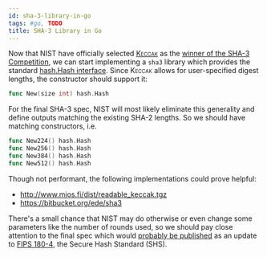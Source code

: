 ```yaml
---
id: sha-3-library-in-go
tags: #go, TODO
title: SHA-3 Library in Go
---
```


Now that NIST have officially selected [<span style="font-variant: small-caps">Keccak</span>](http://keccak.noekeon.org/) as the [winner of the SHA-3 Competition](http://www.nist.gov/itl/csd/sha-100212.cfm), we can start implementing a `sha3` library which provides the standard [hash.Hash interface](http://golang.org/pkg/hash/#Hash). Since <span style="font-variant: small-caps">Keccak</span> allows for user-specified digest lengths, the constructor should support it:

```go
func New(size int) hash.Hash
```

For the final SHA-3 spec, NIST will most likely eliminate this generality and define outputs matching the existing SHA-2 lengths. So we should have matching constructors, i.e.

```go
func New224() hash.Hash
func New256() hash.Hash
func New384() hash.Hash
func New512() hash.Hash
```

Though not performant, the following implementations could prove helpful:

* http://www.mjos.fi/dist/readable_keccak.tgz
* https://bitbucket.org/ede/sha3

There's a small chance that NIST may do otherwise or even change some parameters like the number of rounds used, so we should pay close attention to the final spec which would [probably be published](http://csrc.nist.gov/publications/PubsFIPS.html) as an update to [FIPS 180-4](http://csrc.nist.gov/publications/fips/fips180-4/fips-180-4.pdf), the Secure Hash Standard (SHS).